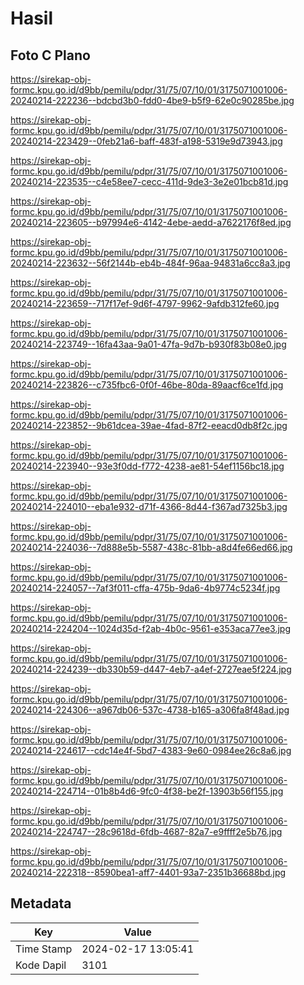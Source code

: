 # Hasil

## Foto C Plano

https://sirekap-obj-formc.kpu.go.id/d9bb/pemilu/pdpr/31/75/07/10/01/3175071001006-20240214-222236--bdcbd3b0-fdd0-4be9-b5f9-62e0c90285be.jpg

https://sirekap-obj-formc.kpu.go.id/d9bb/pemilu/pdpr/31/75/07/10/01/3175071001006-20240214-223429--0feb21a6-baff-483f-a198-5319e9d73943.jpg

https://sirekap-obj-formc.kpu.go.id/d9bb/pemilu/pdpr/31/75/07/10/01/3175071001006-20240214-223535--c4e58ee7-cecc-411d-9de3-3e2e01bcb81d.jpg

https://sirekap-obj-formc.kpu.go.id/d9bb/pemilu/pdpr/31/75/07/10/01/3175071001006-20240214-223605--b97994e6-4142-4ebe-aedd-a7622176f8ed.jpg

https://sirekap-obj-formc.kpu.go.id/d9bb/pemilu/pdpr/31/75/07/10/01/3175071001006-20240214-223632--56f2144b-eb4b-484f-96aa-94831a6cc8a3.jpg

https://sirekap-obj-formc.kpu.go.id/d9bb/pemilu/pdpr/31/75/07/10/01/3175071001006-20240214-223659--717f17ef-9d6f-4797-9962-9afdb312fe60.jpg

https://sirekap-obj-formc.kpu.go.id/d9bb/pemilu/pdpr/31/75/07/10/01/3175071001006-20240214-223749--16fa43aa-9a01-47fa-9d7b-b930f83b08e0.jpg

https://sirekap-obj-formc.kpu.go.id/d9bb/pemilu/pdpr/31/75/07/10/01/3175071001006-20240214-223826--c735fbc6-0f0f-46be-80da-89aacf6ce1fd.jpg

https://sirekap-obj-formc.kpu.go.id/d9bb/pemilu/pdpr/31/75/07/10/01/3175071001006-20240214-223852--9b61dcea-39ae-4fad-87f2-eeacd0db8f2c.jpg

https://sirekap-obj-formc.kpu.go.id/d9bb/pemilu/pdpr/31/75/07/10/01/3175071001006-20240214-223940--93e3f0dd-f772-4238-ae81-54ef1156bc18.jpg

https://sirekap-obj-formc.kpu.go.id/d9bb/pemilu/pdpr/31/75/07/10/01/3175071001006-20240214-224010--eba1e932-d71f-4366-8d44-f367ad7325b3.jpg

https://sirekap-obj-formc.kpu.go.id/d9bb/pemilu/pdpr/31/75/07/10/01/3175071001006-20240214-224036--7d888e5b-5587-438c-81bb-a8d4fe66ed66.jpg

https://sirekap-obj-formc.kpu.go.id/d9bb/pemilu/pdpr/31/75/07/10/01/3175071001006-20240214-224057--7af3f011-cffa-475b-9da6-4b9774c5234f.jpg

https://sirekap-obj-formc.kpu.go.id/d9bb/pemilu/pdpr/31/75/07/10/01/3175071001006-20240214-224204--1024d35d-f2ab-4b0c-9561-e353aca77ee3.jpg

https://sirekap-obj-formc.kpu.go.id/d9bb/pemilu/pdpr/31/75/07/10/01/3175071001006-20240214-224239--db330b59-d447-4eb7-a4ef-2727eae5f224.jpg

https://sirekap-obj-formc.kpu.go.id/d9bb/pemilu/pdpr/31/75/07/10/01/3175071001006-20240214-224306--a967db06-537c-4738-b165-a306fa8f48ad.jpg

https://sirekap-obj-formc.kpu.go.id/d9bb/pemilu/pdpr/31/75/07/10/01/3175071001006-20240214-224617--cdc14e4f-5bd7-4383-9e60-0984ee26c8a6.jpg

https://sirekap-obj-formc.kpu.go.id/d9bb/pemilu/pdpr/31/75/07/10/01/3175071001006-20240214-224714--01b8b4d6-9fc0-4f38-be2f-13903b56f155.jpg

https://sirekap-obj-formc.kpu.go.id/d9bb/pemilu/pdpr/31/75/07/10/01/3175071001006-20240214-224747--28c9618d-6fdb-4687-82a7-e9ffff2e5b76.jpg

https://sirekap-obj-formc.kpu.go.id/d9bb/pemilu/pdpr/31/75/07/10/01/3175071001006-20240214-222318--8590bea1-aff7-4401-93a7-2351b36688bd.jpg


## Metadata

| Key        | Value               |
| ---------- | ------------------- |
| Time Stamp | 2024-02-17 13:05:41 |
| Kode Dapil | 3101                |



